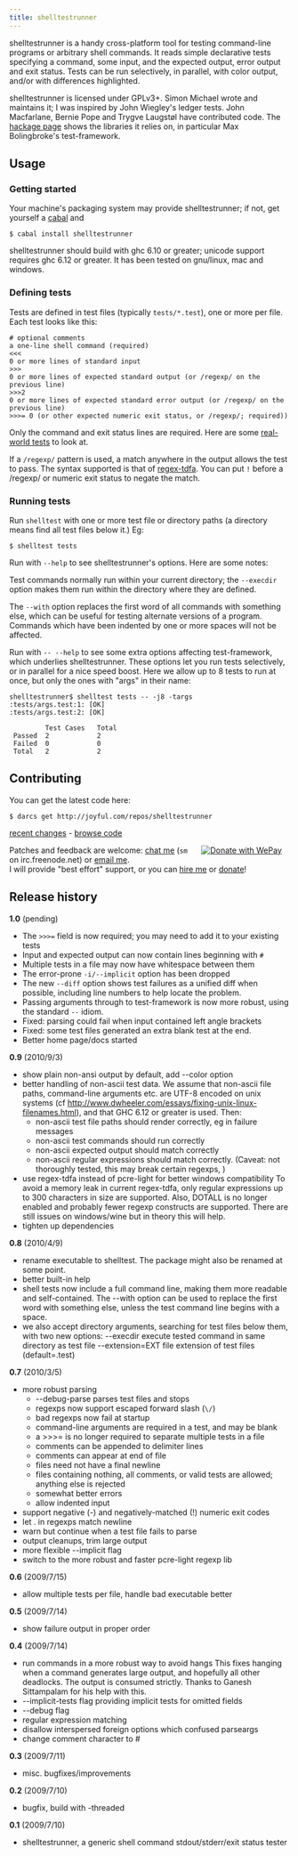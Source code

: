 ```yaml
---
title: shelltestrunner
---
```


shelltestrunner is a handy cross-platform tool for testing command-line
programs or arbitrary shell commands.  It reads simple declarative tests
specifying a command, some input, and the expected output, error output
and exit status.  Tests can be run selectively, in parallel, with color
output, and/or with differences highlighted.

shelltestrunner is licensed under GPLv3+. Simon Michael wrote and
maintains it; I was inspired by John Wiegley's ledger tests.  John
Macfarlane, Bernie Pope and Trygve Laugstøl have contributed code. The
[hackage page](http://hackage.haskell.org/package/shelltestrunner) shows
the libraries it relies on, in particular Max Bolingbroke's test-framework.

## Usage

### Getting started

 Your machine's packaging system may provide shelltestrunner; if not,
 get yourself a [cabal](http://www.haskell.org/haskellwiki/Cabal-Install)
 and

    $ cabal install shelltestrunner

 shelltestrunner should build with ghc 6.10 or greater; unicode support
 requires ghc 6.12 or greater.  It has been tested on gnu/linux, mac and
 windows.

### Defining tests

 Tests are defined in test files (typically `tests/*.test`), one or more
 per file. Each test looks like this:

    # optional comments
    a one-line shell command (required)
    <<<
    0 or more lines of standard input
    >>>
    0 or more lines of expected standard output (or /regexp/ on the previous line)
    >>>2
    0 or more lines of expected standard error output (or /regexp/ on the previous line)
    >>>= 0 (or other expected numeric exit status, or /regexp/; required))

 Only the command and exit status lines are required.
 Here are some [real-world tests](http://joyful.com/repos/hledger/tests) to look at.

 If a `/regexp/` pattern is used, a match anywhere in the output allows
 the test to pass. The syntax supported is that of
 [regex-tdfa](http://hackage.haskell.org/package/regex-tdfa).  You can put
 `!` before a /regexp/ or numeric exit status to negate the match.


### Running tests

 Run `shelltest` with one or more test file or directory paths (a
 directory means find all test files below it.) Eg:

    $ shelltest tests

 Run with `--help` to see shelltestrunner's options. Here are some notes:

 Test commands normally run within your current directory; the `--execdir`
 option makes them run within the directory where they are defined.

 The `--with` option replaces the first word of all commands with
 something else, which can be useful for testing alternate versions of a
 program. Commands which have been indented by one or more spaces will not
 be affected.

 Run with `-- --help` to see some extra options affecting test-framework,
 which underlies shelltestrunner. These options let you run tests
 selectively, or in parallel for a nice speed boost. Here we allow up to 8
 tests to run at once, but only the ones with "args" in their name:

    shelltestrunner$ shelltest tests -- -j8 -targs
    :tests/args.test:1: [OK]
    :tests/args.test:2: [OK]
    
             Test Cases   Total
     Passed  2            2
     Failed  0            0
     Total   2            2

## Contributing

 You can get the latest code here:

    $ darcs get http://joyful.com/repos/shelltestrunner

 [recent changes](http://joyful.com/darcsweb/darcsweb.cgi?r=shelltestrunner) -
 [browse code](http://joyful.com/darcsweb/darcsweb.cgi?r=shelltestrunner;a=headblob;f=/shelltest.hs)

 <a href="https://www.wepay.com/donate/39988?ref=widget&utm_medium=widget&utm_campaign=donation"
    target="_blank" style="float:right;margin:0 1em;"
    ><img src="https://www.wepay.com/img/widgets/donate_with_wepay.png" alt="Donate with WePay" /></a>
 Patches and feedback are welcome:
 [chat me](irc://irc.freenode.net/#haskell) (`sm` on irc.freenode.net) or
 [email me](mailto:simon@joyful.com?subject=shelltestrunner).\
 I will provide "best effort" support, or you can [hire me](http://joyful.com/)
 or [donate](https://www.wepay.com/donate/39988?utm_campaign=donation)!

## Release history

**1.0** (pending)

  * The `>>>=` field is now required; you may need to add it to your
    existing tests
  * Input and expected output can now contain lines beginning with `#`
  * Multiple tests in a file  may now have whitespace between them
  * The error-prone `-i/--implicit` option has been dropped
  * The new `--diff` option shows test failures as a unified diff when
    possible, including line numbers to help locate the problem.
  * Passing arguments through to test-framework is now more robust, using
    the standard `--` idiom.
  * Fixed: parsing could fail when input contained left angle brackets
  * Fixed: some test files generated an extra blank test at the end.
  * Better home page/docs started

**0.9** (2010/9/3)

  * show plain non-ansi output by default, add --color option
  * better handling of non-ascii test data. We assume that non-ascii file
    paths, command-line arguments etc. are UTF-8 encoded on unix systems
    (cf http://www.dwheeler.com/essays/fixing-unix-linux-filenames.html),
    and that GHC 6.12 or greater is used. Then:
    - non-ascii test file paths should render correctly, eg in failure messages
    - non-ascii test commands should run correctly
    - non-ascii expected output should match correctly
    - non-ascii regular expressions should match correctly. (Caveat: not
      thoroughly tested, this may break certain regexps, )
  * use regex-tdfa instead of pcre-light for better windows compatibility
    To avoid a memory leak in current regex-tdfa, only regular expressions
    up to 300 characters in size are supported. Also, DOTALL is no longer
    enabled and probably fewer regexp constructs are supported.  There are
    still issues on windows/wine but in theory this will help.
  * tighten up dependencies

**0.8** (2010/4/9)

  * rename executable to shelltest. The package might also be renamed at some point.
  * better built-in help
  * shell tests now include a full command line, making them more readable
    and self-contained. The --with option can be used to replace the first
    word with something else, unless the test command line begins with a
    space.
  * we also accept directory arguments, searching for test files below
    them, with two new options:
      --execdir        execute tested command in same directory as test file
      --extension=EXT  file extension of test files (default=.test)

**0.7** (2010/3/5)

  * more robust parsing
    - --debug-parse parses test files and stops
    - regexps now support escaped forward slash (`\/`)
    - bad regexps now fail at startup
    - command-line arguments are required in a test, and may be blank
    - a >>>= is no longer required to separate multiple tests in a file
    - comments can be appended to delimiter lines
    - comments can appear at end of file
    - files need not have a final newline
    - files containing nothing, all comments, or valid tests are allowed; anything else is rejected
    - somewhat better errors
    - allow indented input
  * support negative (-) and negatively-matched (!) numeric exit codes
  * let . in regexps match newline
  * warn but continue when a test file fails to parse
  * output cleanups, trim large output
  * more flexible --implicit flag
  * switch to the more robust and faster pcre-light regexp lib

**0.6** (2009/7/15)

  * allow multiple tests per file, handle bad executable better

**0.5** (2009/7/14)

  * show failure output in proper order

**0.4** (2009/7/14)

  * run commands in a more robust way to avoid hangs
    This fixes hanging when a command generates large output, and hopefully
    all other deadlocks. The output is consumed strictly. Thanks to Ganesh
    Sittampalam for his help with this.
  * --implicit-tests flag providing implicit tests for omitted fields
  * --debug flag
  * regular expression matching
  * disallow interspersed foreign options which confused parseargs
  * change comment character to #

**0.3** (2009/7/11)

  * misc. bugfixes/improvements

**0.2** (2009/7/10)

  * bugfix, build with -threaded

**0.1** (2009/7/10)

  * shelltestrunner, a generic shell command stdout/stderr/exit status tester
